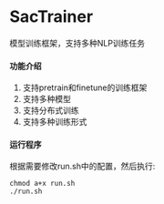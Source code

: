 # SacTrainer
模型训练框架，支持多种NLP训练任务

#### 功能介绍
1. 支持pretrain和finetune的训练框架
2. 支持多种模型
3. 支持分布式训练
4. 支持多种训练形式


#### 运行程序
根据需要修改run.sh中的配置，然后执行:
``` shell
chmod a+x run.sh
./run.sh
```